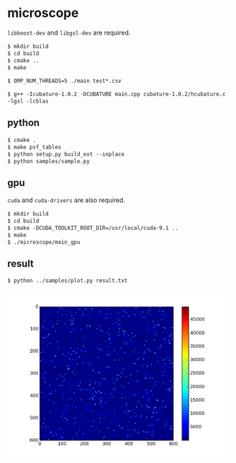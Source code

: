 microscope
==========

`libboost-dev` and `libgsl-dev` are required.

```
$ mkdir build
$ cd build
$ cmake ..
$ make
```

```
$ OMP_NUM_THREADS=5 ./main test*.csv
```

```
$ g++ -Icubature-1.0.2 -DCUBATURE main.cpp cubature-1.0.2/hcubature.c -lgsl -lcblas
```

python
------

```
$ cmake .
$ make psf_tables
$ python setup.py build_ext --inplace
$ python samples/sample.py
```

gpu
---

`cuda` and `cuda-drivers` are also required.

```
$ mkdir build
$ cd build
$ cmake -DCUDA_TOOLKIT_ROOT_DIR=/usr/local/cuda-9.1 ..
$ make
$ ./microscope/main_gpu
```

result
------

```
$ python ../samples/plot.py result.txt
```

![doc/result.txt.png](doc/result.txt.png)
